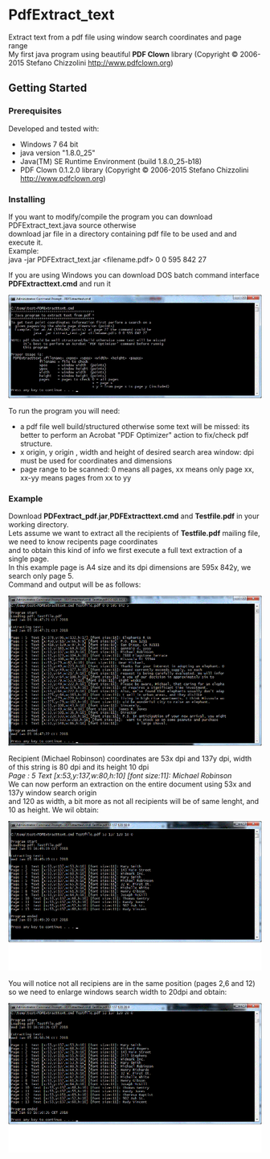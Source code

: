 # PdfExtract_text
Extract text from a pdf file using window search coordinates and page range  
My first java program using beautiful **PDF Clown** library (Copyright © 2006-2015 Stefano Chizzolini http://www.pdfclown.org)  

## Getting Started


### Prerequisites
Developed and tested with:
 * Windows 7 64 bit
 * java version "1.8.0_25"
 * Java(TM) SE Runtime Environment (build 1.8.0_25-b18)
 * PDF Clown 0.1.2.0 library (Copyright © 2006-2015 Stefano Chizzolini http://www.pdfclown.org)

### Installing
If you want to modify/compile the program you can download PDFExtract_text.java source otherwise  
download jar file in a directory containing pdf file to be used and and execute it.  
Example:  
  java -jar PDFExtract_text.jar <filename.pdf> 0 0 595 842 27

If you are using Windows you can download DOS batch command interface **PDFExtracttext.cmd** and run it  
  
![alt text](https://github.com/fufububu/PdfExtract_text/blob/master/Image1.gif)

To run the program you will need:
 * a pdf file well build/structured otherwise some text will be missed: its better to perform an Acrobat "PDF Optimizer" action to fix/check pdf structure.
 * x origin, y origin , width and height of desired search area window: dpi must be used for coordinates and dimensions
 * page range to be scanned: 0 means all pages, xx means only page xx, xx-yy means pages from xx to yy

### Example
Download **PDFextract_pdf.jar**,**PDFExtracttext.cmd** and **Testfile.pdf** in your working directory.  
Lets assume we want to extract all the recipients of **Testfile.pdf** mailing file, we need to know recipents page coordinates  
and to obtain this kind of info we first execute a full text extraction of a single page.  
In this example page is A4 size and its dpi dimensions are 595x 842y, we search only page 5.  
Command and output will be as follows:  
  
![alt text](https://github.com/fufububu/PdfExtract_text/blob/master/Image2.gif)  
   
Recipient (Michael Robinson) coordinates are 53x dpi and 137y dpi, width  
of this string is 80 dpi and its height 10 dpi  
*Page : 5  Text [x:53,y:137,w:80,h:10] [font size:11]: Michael Robinson*  
We can now perform an extraction on the entire document using 53x and 137y window search origin  
and 120 as width, a bit more as not all recipients will be of same lenght, and 10 as height. We wil obtain:  
  
![alt text](https://github.com/fufububu/PdfExtract_text/blob/master/Image3.gif)  
  
You will notice not all recipiens are in the same position (pages 2,6 and 12) so we need to enlarge windows search width to 20dpi and obtain:  
  
![alt text](https://github.com/fufububu/PdfExtract_text/blob/master/Image4.gif)  
  

